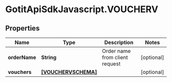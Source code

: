 # GotitApiSdkJavascript.VOUCHERV

## Properties

Name | Type | Description | Notes
------------ | ------------- | ------------- | -------------
**orderName** | **String** | Order name from client request | [optional] 
**vouchers** | [**[VOUCHERVSCHEMA]**](VOUCHERVSCHEMA.md) |  | [optional] 


